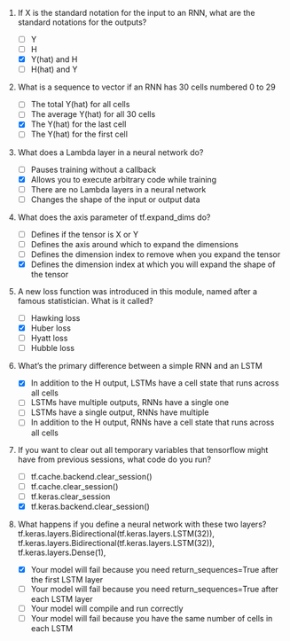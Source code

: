 1. If X is the standard notation for the input to an RNN, what are the standard notations for the outputs?

    - [ ] Y
    - [ ] H
    - [x] Y(hat) and H
    - [ ] H(hat) and Y

2. What is a sequence to vector if an RNN has 30 cells numbered 0 to 29

    - [ ] The total Y(hat) for all cells
    - [ ] The average Y(hat) for all 30 cells
    - [x] The Y(hat) for the last cell
    - [ ] The Y(hat) for the first cell

3. What does a Lambda layer in a neural network do?

    - [ ] Pauses training without a callback
    - [x] Allows you to execute arbitrary code while training
    - [ ] There are no Lambda layers in a neural network
    - [ ] Changes the shape of the input or output data

4. What does the axis parameter of tf.expand_dims do?

    - [ ] Defines if the tensor is X or Y
    - [ ] Defines the axis around which to expand the dimensions
    - [ ] Defines the dimension index to remove when you expand the tensor
    - [x] Defines the dimension index at which you will expand the shape of the tensor

5. A new loss function was introduced in this module, named after a famous statistician. What is it called?

    - [ ] Hawking loss
    - [x] Huber loss
    - [ ] Hyatt loss
    - [ ] Hubble loss

6. What’s the primary difference between a simple RNN and an LSTM

    - [x] In addition to the H output, LSTMs have a cell state that runs across all cells
    - [ ] LSTMs have multiple outputs, RNNs have a single one
    - [ ] LSTMs have a single output, RNNs have multiple
    - [ ] In addition to the H output, RNNs have a cell state that runs across all cells

7. If you want to clear out all temporary variables that tensorflow might have from previous sessions, what code do you run?

    - [ ] tf.cache.backend.clear_session()
    - [ ] tf.cache.clear_session()
    - [ ] tf.keras.clear_session
    - [x] tf.keras.backend.clear_session() 
   
8. What happens if you define a neural network with these two layers?
tf.keras.layers.Bidirectional(tf.keras.layers.LSTM(32)),
tf.keras.layers.Bidirectional(tf.keras.layers.LSTM(32)),
tf.keras.layers.Dense(1),

    - [x] Your model will fail because you need return_sequences=True after the first LSTM layer
    - [ ] Your model will fail because you need return_sequences=True after each LSTM layer
    - [ ] Your model will compile and run correctly
    - [ ] Your model will fail because you have the same number of cells in each LSTM
